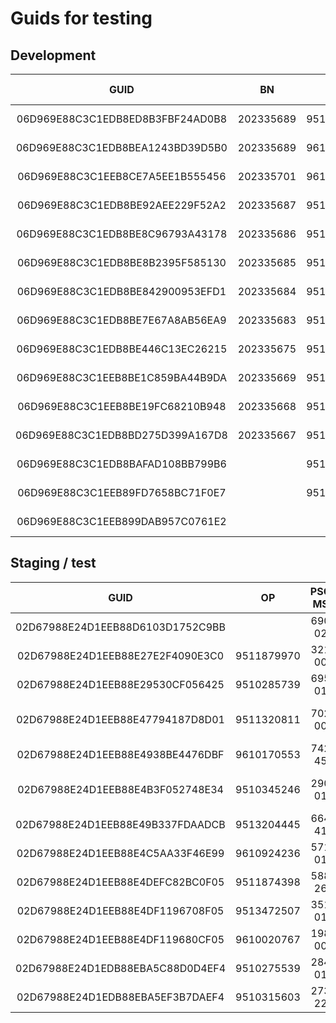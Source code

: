 ﻿# Guids for testing

## Development

| GUID | BN | OP | PSČ MS | PSČ | Birthdate | Valid to | Description | Accepted |
|:----:|:--:|:--:|:------:|:---:|:---------:|:--------:|:------------|:--------:|
| 06D969E88C3C1EDB8ED8B3FBF24AD0B8 | 202335689 | 9510900403 | 379 01 | 550 01 | 12.09.1936 | 2020-12-23 | ? | &cross; |
| 06D969E88C3C1EDB8BEA1243BD39D5B0 | 202335689 | 9610834142 | 756 61 | 702 00 | 24.12.1983 | 2020-12-23 | ? | &cross; |
| 06D969E88C3C1EEB8CE7A5EE1B555456 | 202335701 | 9610834142 | 756 61 | 702 00 | 24.12.1983 | 2020-12-23 | ? | &check; |
| 06D969E88C3C1EDB8BE92AEE229F52A2 | 202335687 | 9510900402 | 507 11 | 507 11 | 30.05.1957 | 2020-12-23 | ? | &check; |
| 06D969E88C3C1EDB8BE8C96793A43178 | 202335686 | 9510900402 | 507 11 | 507 11 | 30.05.1957 | 2020-12-23 | ? | &cross; |
| 06D969E88C3C1EDB8BE8B2395F585130 | 202335685 | 9510900402 | 379 01 | 550 01 | 12.09.1936 | 2020-12-23 | ? | &cross; |
| 06D969E88C3C1EDB8BE842900953EFD1 | 202335684 | 9510900403 | 379 01 | 550 01 | 12.09.1936 | 2020-12-23 | ? | &cross; |
| 06D969E88C3C1EDB8BE7E67A8AB56EA9 | 202335683 | 9510900403 | 379 01 | 550 01 | 12.09.1936 | 2020-12-23 | ? | &cross; |
| 06D969E88C3C1EDB8BE446C13EC26215 | 202335675 | 9510900403 | 379 01 | 550 01 | 12.09.1936 | 2020-12-23 | ? | &cross; |
| 06D969E88C3C1EEB8BE1C859BA44B9DA | 202335669 | 9510900403 | 379 01 | 550 01 | 12.09.1936 | 2020-12-23 | ? | &cross; |
| 06D969E88C3C1EEB8BE19FC68210B948 | 202335668 | 9510900403 | 379 01 | 550 01 | 12.09.1936 | 2020-12-23 | ? | &cross; |
| 06D969E88C3C1EDB8BD275D399A167D8 | 202335667 | 9510900403 | 379 01 | 550 01 | 12.09.1936 | 2020-12-23 | ? | &cross; |
| 06D969E88C3C1EDB8BAFAD108BB799B6 | | 9510900403 | 379 01 | 550 01 | 12.09.1936 | 2020-12-23 | ? | &cross; |
| 06D969E88C3C1EEB89FD7658BC71F0E7 | | 9510900403 | 379 01 | 550 01 | 12.09.1936 | 2020-12-31 | ? | &cross; |
| 06D969E88C3C1EEB899DAB957C0761E2 | |            | 550 01 | 550 01 | 12.09.1994 | ? | ? | &cross; |

## Staging / test

| GUID | OP | PSČ MS | PSČ | Birthdate | Valid to | Description | Accepted |
|:----:|:--:|:------:|:---:|:---------:|:--------:|:------------|:--------:|
| 02D67988E24D1EEB88D6103D1752C9BB |            | 690 02 | 691 51 | 12.09.1994 | ? | ? | &check; |
| 02D67988E24D1EEB88E27E2F4090E3C0 | 9511879970 | 321 00 | 627 00 | 06.09.1957 | 31.12.2020 | Akvizice Univerzál – Standard | &cross; |
| 02D67988E24D1EEB88E29530CF056425 | 9510285739 | 695 01 | 273 05 | 08.12.1974 | 31.12.2020 | Akvizice Bez TZD – Garance 36 | &cross; |
| 02D67988E24D1EEB88E47794187D8D01 | 9511320811 | 702 00 | 702 00 | 07.11.1948 | 30.11.2020 | Refix Extra+ a sleva 10% (Sleva odebraný plyn základní období) | &cross; |
| 02D67988E24D1EEB88E4938BE4476DBF | 9610170553 | 742 45 | 742 45 | 27.04.1964 | 30.11.2020	| Refix EE Optimal (Certifikát zelená elektřina) | &cross; |
| 02D67988E24D1EEB88E4B3F052748E34 | 9510345246 | 290 01 | 290 01 | 04.07.1947 | 30.11.2020 | Retence last call nwow na stávající produkt s odměnou za TZD | &cross; |
| 02D67988E24D1EEB88E49B337FDAADCB | 9513204445 | 664 41 | 664 41 | 14.02.1948 | 30.11.2020 | Retence proaktivní retence na Garance26 se slevou | &cross; |
| 02D67988E24D1EEB88E4C5AA33F46E99 | 9610924236 | 571 01 | 571 01 | 27.11.1989 | 30.11.2020 | Retence volací kampaň na Extra+ a odměnou za TZD | &cross; |
| 02D67988E24D1EEB88E4DEFC82BC0F05 | 9511874398 | 588 26 | 588 26 | 29.11.1975 | 21.12.2020 | Kampaň C-00017102, TEST_2011_EDM_RF_EE_TN | &check; |
| 02D67988E24D1EEB88E4DF1196708F05 | 9513472507 | 351 01 | 351 01 | 25.03.1974 | 21.12.2020 | Kampaň C-00017102, TEST_2011_EDM_RF_EE_TN | &cross; |
| 02D67988E24D1EEB88E4DF119680CF05 | 9610020767 | 198 00 | 190 16 | 18.04.1983 | 21.12.2020 | Kampaň C-00017102, TEST_2011_EDM_RF_EE_TN | &cross; |
| 02D67988E24D1EDB88EBA5C88D0D4EF4 | 9510275539 | 284 01 | 284 01 | 20.03.1953 | 28.12.2020 | Kampaň LC (retence)  - C-00017107	| &cross; |
| 02D67988E24D1EDB88EBA5EF3B7DAEF4 | 9510315603 | 273 22 | 141 00 | 14.06.1958 | 28.12.2020 | Kampaň LC (retence)  - C-00017107 | &cross; |

